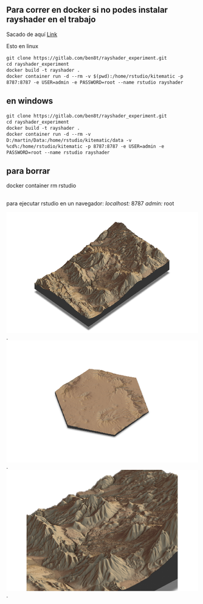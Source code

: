 


## Para correr en docker si no podes instalar rayshader en el trabajo
Sacado de aquí [Link](https://gitlab.com/ben8t/rayshader_experiment/-/tree/master?ref_type=heads)

Esto en linux
```
git clone https://gitlab.com/ben8t/rayshader_experiment.git
cd rayshader_experiment
docker build -t rayshader .
docker container run -d --rm -v $(pwd):/home/rstudio/kitematic -p 8787:8787 -e USER=admin -e PASSWORD=root --name rstudio rayshader
```


## en windows
```
git clone https://gitlab.com/ben8t/rayshader_experiment.git
cd rayshader_experiment
docker build -t rayshader .
docker container run -d --rm -v D:/martin/Data:/home/rstudio/kitematic/data -v %cd%:/home/rstudio/kitematic -p 8787:8787 -e USER=admin -e PASSWORD=root --name rstudio rayshader 
```

## para borrar
docker container rm rstudio


##
para ejecutar rstudio en un navegador: *localhost:* 8787 *admin:* root

![Imagen](/imagenes/imagen3.png "Foco").
![Imagen](/imagenes/imagen2.png "Foco").
![Imagen](/imagenes/imagen1.png "Foco").



